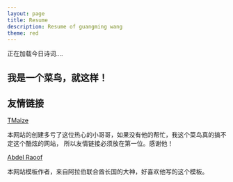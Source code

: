 ```yaml
---
layout: page
title: Resume
description: Resume of guangming wang
theme: red
---
```


<span id="jinrishici-sentence">正在加载今日诗词....</span>
<script src="https://sdk.jinrishici.com/v2/browser/jinrishici.js" charset="utf-8"></script>



##  我是一个菜鸟，就这样！




      
## 友情链接

[TMaize](http://blog.tmaize.net/)

本网站的创建多亏了这位热心的小哥哥，如果没有他的帮忙，我这个菜鸟真的搞不定这个酷炫的网站，
所以友情链接必须放在第一位。感谢他！


[Abdel Raoof](http://abdelraoof.com/)

本网站模板作者，来自阿拉伯联合酋长国的大神，好喜欢他写的这个模板。


